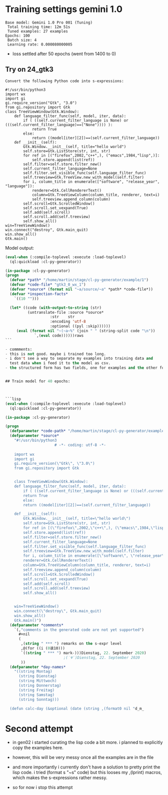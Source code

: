 
# Training settings gemini 1.0

```
Base model: Gemini 1.0 Pro 001 (Tuning)
 Total training time: 12m 51s 
 Tuned examples: 27 examples 
Epochs: 100
 Batch size: 4 
 Learning rate: 0.000080000005 
```

- loss settled after 50 epochs (went from 1400 to 0)


## Try on 24_gtk3

```
Convert the following Python code into s-expressions: 

#!/usr/bin/python3
import wx
import gi
gi.require_version("Gtk", "3.0")
from gi.repository import Gtk
class TreeViewWindow(Gtk.Window):
    def language_filter_func(self, model, iter, data):
        if ( ((self.current_filter_language is None) or (((self.current_filter_language)==("None")))) ):
            return True
        else:
            return ((model[iter][2])==(self.current_filter_language))
    def __init__(self):
        Gtk.Window.__init__(self, title="hello world")
        self.store=Gtk.ListStore(str, int, str)
        for ref in [("firefox",2002,"c++",), ("emacs",1984,"lisp",)]:
            self.store.append(list(ref))
        self.filter=self.store.filter_new()
        self.current_filter_language=None
        self.filter.set_visible_func(self.language_filter_func)
        self.treeview=Gtk.TreeView.new_with_model(self.filter)
        for i, column_title in enumerate(["software", "release_year", "language"]):
            renderer=Gtk.CellRendererText()
            column=Gtk.TreeViewColumn(column_title, renderer, text=i)
            self.treeview.append_column(column)
        self.scroll=Gtk.ScrolledWindow()
        self.scroll.set_vexpand(True)
        self.add(self.scroll)
        self.scroll.add(self.treeview)
        self.show_all()
win=TreeViewWindow()
win.connect("destroy", Gtk.main_quit)
win.show_all()
Gtk.main()
```
Model output:

```lisp
(eval-when (:compile-toplevel :execute :load-toplevel)
  (ql:quickload :cl-py-generator))

(in-package :cl-py-generator)
(progn
  (defvar *path* "/home/martin/stage/cl-py-generator/example/1")
  (defvar *code-file* "gtk3_0_wx_1")
  (defvar *source* (format nil "~a/source/~a" *path* *code-file*))
  (defvar *inspection-facts*
    `((10 "")))

  (let* ((code (with-output-to-string (str)
		  (untranslate-file :source *source*
				    :str    str
				    :encoding 'utf-8
				    :optional ((pyl :skip))))))
	 (eval (format nil "~(~a~%" (join " " (string-split code "\n"))
			 `,(eval code))))))raws
```﻿

- commments:
- this is not good. maybe i trained too long.
- i don't see a way to separate my examples into training data and
  test data when i feed it to the model as csv.
- the structured form has two fields, one for examples and the other for testing


## Train model for 40 epochs:



﻿```lisp
(eval-when (:compile-toplevel :execute :load-toplevel)
  (ql:quickload :cl-py-generator))

(in-package :cl-py-generator)

(progn
  (defparameter *code-path* "/home/martin/stage/cl-py-generator/example/11_wx_gtk_treeview")
  (defparameter *source*
    "#!/usr/bin/python3
    			      # -*- coding: utf-8 -*-
    			      
    import wx
    import gi
    gi.require_version(\"Gtk\", \"3.0\")
    from gi.repository import Gtk


    class TreeViewWindow(Gtk.Window):
	def language_filter_func(self, model, iter, data):
	    if ( ((self.current_filter_language is None) or (((self.current_filter_language)==(\"None\")))) ):
		return True
	    else:
		return ((model[iter][2])==(self.current_filter_language))

	def __init__(self):
	    Gtk.Window.__init__(self, title=\"hello world\")
	    self.store=Gtk.ListStore(str, int, str)
	    for ref in [(\"firefox\",2002,\"c++\",), (\"emacs\",1984,\"lisp\",)]:
		self.store.append(list(ref))
	    self.filter=self.store.filter_new()
	    self.current_filter_language=None
	    self.filter.set_visible_func(self.language_filter_func)
	    self.treeview=Gtk.TreeView.new_with_model(self.filter)
	    for i, column_title in enumerate([\"software\", \"release_year\", \"language\"]):
		renderer=Gtk.CellRendererText()
		column=Gtk.TreeViewColumn(column_title, renderer, text=i)
		self.treeview.append_column(column)
	    self.scroll=Gtk.ScrolledWindow()
	    self.scroll.set_vexpand(True)
	    self.add(self.scroll)
	    self.scroll.add(self.treeview)
	    self.show_all()


    win=TreeViewWindow()
    win.connect(\"destroy\", Gtk.main_quit)
    win.show_all()
    Gtk.main()")
  (defparameter *comments*
    `(,"comments in the generated code are not yet supported")
      #+nil
      (
       ,(string " *** ") remarks on the s-expr level
       ,@(for ((i (0诶10)))
	   `((string " *** ") mark-)))Dienstag, 22. September 2020)
					      ;(˙Ⱌ˙)Dienstag, 22. September 2020
       ))
  (defparameter *day-names*
    "((string Montag)
      (string Dienstag)
      (string Mittwoch)
      (string Donnerstag)
      (string Freitag)
      (string Samstag)
      (string Sonntag)))

  (defun calc-day (&optional (date (string ,(format0 nil "d_m_﻿
```

# Second attempt

- in gen02 i started curating the lisp code a bit more. i planned to
  explicitly copy the examples here.
- however, this will be very messy once all the examples are in the
  file
- and more importantly i currently don't have a solution to pretty
  print the lisp code. i tried (format s "~s" code) but this looses my
  ,(lprint) macros, which makes the s-expressions rather messy.

- so for now i stop this attempt
